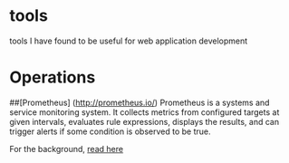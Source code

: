 # tools
tools I have found to be useful for web application development

# Operations
##[Prometheus] (http://prometheus.io/)
Prometheus is a systems and service monitoring system. It collects metrics from configured targets at given intervals, evaluates rule expressions, displays the results, and can trigger alerts if some condition is observed to be true.

For the background, [read here](https://developers.soundcloud.com/blog/prometheus-monitoring-at-soundcloud)
